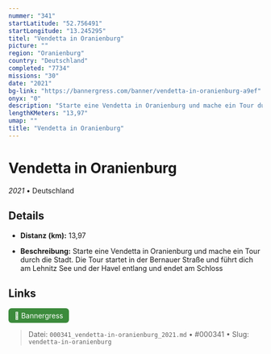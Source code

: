 ```yaml
---
nummer: "341"
startLatitude: "52.756491"
startLongitude: "13.245295"
titel: "Vendetta in Oranienburg"
picture: ""
region: "Oranienburg"
country: "Deutschland"
completed: "7734"
missions: "30"
date: "2021"
bg-link: "https://bannergress.com/banner/vendetta-in-oranienburg-a9ef"
onyx: "0"
description: "Starte eine Vendetta in Oranienburg und mache ein Tour durch die Stadt. Die Tour startet in der Bernauer Straße und führt dich am Lehnitz See und der Havel entlang und endet am Schloss"
lengthKMeters: "13,97"
umap: ""
title: "Vendetta in Oranienburg"
---
```

# Vendetta in Oranienburg

*2021* • Deutschland



## Details
- **Distanz (km):** 13,97



- **Beschreibung:** Starte eine Vendetta in Oranienburg und mache ein Tour durch die Stadt. Die Tour startet in der Bernauer Straße und führt dich am Lehnitz See und der Havel entlang und endet am Schloss


## Links
<div style="margin-top: 0.5em;">
<a href="https://bannergress.com/banner/vendetta-in-oranienburg-a9ef" target="_blank" style="display:inline-block;margin-right:8px;padding:6px 12px;background-color:#3c8b3c;color:white;text-decoration:none;border-radius:6px;">🔗 Bannergress</a>

</div>


> Datei: `000341_vendetta-in-oranienburg_2021.md` • #000341 • Slug: `vendetta-in-oranienburg`
